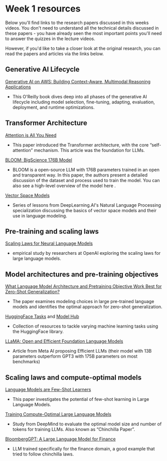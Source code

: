 # Week 1 resources
Below you'll find links to the research papers discussed in this weeks videos. You don't need to understand all the technical details discussed in these papers - you have already seen the most important points you'll need to answer the quizzes in the lecture videos. 

However, if you'd like to take a closer look at the original research, you can read the papers and articles via the links below. 


## Generative AI Lifecycle
[Generative AI on AWS: Building Context-Aware, Multimodal Reasoning Applications](https://www.amazon.com/Generative-AI-AWS-Multimodal-Applications/dp/1098159225/)
 - This O'Reilly book dives deep into all phases of the generative AI lifecycle including model selection, fine-tuning, adapting, evaluation, deployment, and runtime optimizations.

## Transformer Architecture
[Attention is All You Need](https://arxiv.org/pdf/1706.03762)
 - This paper introduced the Transformer architecture, with the core “self-attention” mechanism. This article was the foundation for LLMs.

[BLOOM: BigScience 176B Model](https://arxiv.org/abs/2211.05100)
 - BLOOM is a open-source LLM with 176B parameters trained in an open and transparent way. In this paper, the authors present a detailed discussion of the dataset and process used to train the model. You can also see a high-level overview of the model 
here
.

[Vector Space Models](https://www.coursera.org/learn/classification-vector-spaces-in-nlp)
 - Series of lessons from DeepLearning.AI's Natural Language Processing specialization discussing the basics of vector space models and their use in language modeling.

## Pre-training and scaling laws
[Scaling Laws for Neural Language Models](https://arxiv.org/abs/2001.08361)
 - empirical study by researchers at OpenAI exploring the scaling laws for large language models.

## Model architectures and pre-training objectives
[What Language Model Architecture and Pretraining Objective Work Best for Zero-Shot Generalization?](https://arxiv.org/pdf/2204.05832)
 - The paper examines modeling choices in large pre-trained language models and identifies the optimal approach for zero-shot generalization.

[HuggingFace Tasks](https://huggingface.co/tasks)
 and 
[Model Hub](https://huggingface.co/models)
 - Collection of resources to tackle varying machine learning tasks using the HuggingFace library.

[LLaMA: Open and Efficient Foundation Language Models](https://arxiv.org/pdf/2302.13971)
 - Article from Meta AI proposing Efficient LLMs (their model with 13B parameters outperform GPT3 with 175B parameters on most benchmarks)

## Scaling laws and compute-optimal models
[Language Models are Few-Shot Learners](https://arxiv.org/pdf/2005.14165)
 - This paper investigates the potential of few-shot learning in Large Language Models.

[Training Compute-Optimal Large Language Models](https://arxiv.org/pdf/2203.15556)
 - Study from DeepMind to evaluate the optimal model size and number of tokens for training LLMs. Also known as “Chinchilla Paper”.

[BloombergGPT: A Large Language Model for Finance](https://arxiv.org/pdf/2303.17564)
 - LLM trained specifically for the finance domain, a good example that tried to follow chinchilla laws.